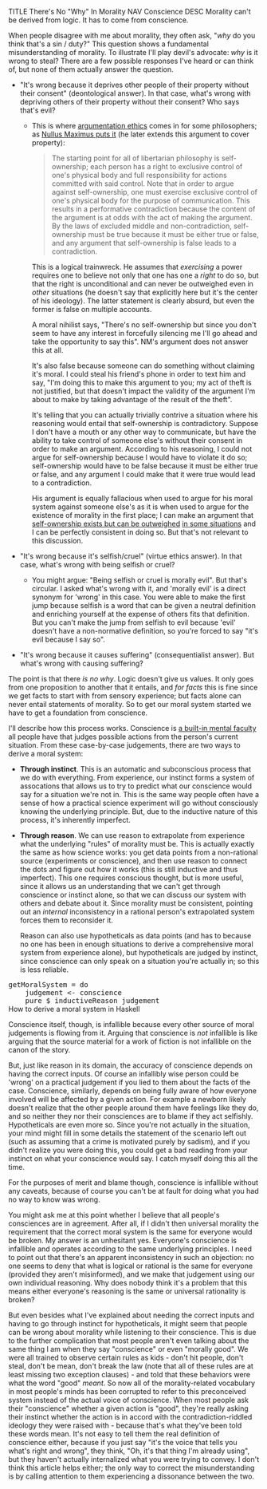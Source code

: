 TITLE There's No "Why" In Morality
NAV Conscience
DESC Morality can't be derived from logic. It has to come from conscience.

When people disagree with me about morality, they often ask, "*why* do you think that's a sin / duty?" This question shows a fundamental misunderstanding of morality. To illustrate I'll play devil's advocate: *why* is it wrong to steal? There are a few possible responses I've heard or can think of, but none of them actually answer the question.

* "It's wrong because it deprives other people of their property without their consent" (deontological answer). In that case, what's wrong with depriving others of their property without their consent? Who says that's evil?

	* This is where <a rel="nofollow" href="https://en.wikipedia.org/wiki/Argumentation_ethics">argumentation ethics</a> comes in for some philosophers; as <a rel="nofollow" href="https://www.zerothposition.com/2017/03/21/libertarianism-conquest/"> Nullus Maximus puts it</a> (he later extends this argument to cover property):

	  > The starting point for all of libertarian philosophy is self-ownership; each person has a right to exclusive control of one's physical body and full responsibility for actions committed with said control. Note that in order to argue against self-ownership, one must exercise exclusive control of one's physical body for the purpose of communication. This results in a performative contradiction because the content of the argument is at odds with the act of making the argument. By the laws of excluded middle and non-contradiction, self-ownership must be true because it must be either true or false, and any argument that self-ownership is false leads to a contradiction.

		This is a logical trainwreck. He assumes that *exercising* a power requires one to believe not only that one has one a *right* to do so, but that the right is unconditional and can never be outweighed even in *other* situations (he doesn't say that explicitly here but it's the center of his ideology). The latter statement is clearly absurd, but even the former is false on multiple accounts.

		A moral nihilist says, "There's no self-ownership but since you don't seem to have any interest in forcefully silencing me I'll go ahead and take the opportunity to say this". NM's argument does not answer this at all.

		It's also false because someone can do something without claiming it's moral. I could steal his friend's phone in order to text him and say, "I'm doing this to make this argument to you; my act of theft is not justified, but that doesn't impact the validity of the argument I'm about to make by taking advantage of the result of the theft".

		It's telling that you can actually trivially contrive a situation where his reasoning would entail that self-ownership is contradictory. Suppose I don't have a mouth or any other way to communicate, but have the ability to take control of someone else's without their consent in order to make an argument. According to his reasoning, I could not argue for self-ownership because I would have to violate it do so; self-ownership would have to be false because it must be either true or false, and any argument I could make that it were true would lead to a contradiction.

		His argument is equally fallacious when used to argue for his moral system against someone else's as it is when used to argue for the existence of morality in the first place; I can make an argument that [self-ownership exists but can be outweighed](virtues) [in some situations](consequentialism) and I can be perfectly consistent in doing so. But that's not relevant to this discussion.

* "It's wrong because it's selfish/cruel" (virtue ethics answer). In that case, what's wrong with being selfish or cruel?

	* You might argue: "Being selfish or cruel is morally evil". But that's circular. I asked what's wrong with it, and 'morally evil' is a direct synonym for 'wrong' in this case. You were able to make the first jump because selfish is a word that can be given a neutral definition and enriching yourself at the expense of others fits that definition. But you can't make the jump from selfish to evil because 'evil' doesn't have a non-normative definition, so you're forced to say "it's evil because I say so".

* "It's wrong because it causes suffering" (consequentialist answer). But what's wrong with causing suffering?

The point is that there *is no why*. Logic doesn't give us values. It only goes from one proposition to another that it entails, and *for facts* this is fine since we get facts to start with from sensory experience; but facts alone can never entail statements of morality. So to get our moral system started we have to get a foundation from conscience.

I'll describe how this process works. Conscience is [a built-in mental faculty](soul_anatomy) all people have that judges possible actions from the person's current situation. From these case-by-case judgements, there are two ways to derive a moral system:

* **Through instinct**. This is an automatic and subconscious process that we do with everything. From experience, our instinct forms a system of assocations that allows us to try to predict what our conscience would say for a situation we're not in. This is the same way people often have a sense of how a practical science experiment will go without consciously knowing the underlying principle. But, due to the inductive nature of this process, it's inherently imperfect.

* **Through reason**. We can use reason to extrapolate from experience what the underlying "rules" of morality must be. This is actually exactly the same as how science works: you get data points from a non-rational source (experiments or conscience), and then use reason to connect the dots and figure out how it works (this is still inductive and thus imperfect). This one requires conscious thought, but is more useful, since it allows us an understanding that we can't get through conscience or instinct alone, so that we can discuss our system with others and debate about it. Since morality must be consistent, pointing out an *internal* inconsistency in a rational person's extrapolated system forces them to reconsider it.

	Reason can also use hypotheticals as data points (and has to because no one has been in enough situations to derive a comprehensive moral system from experience alone), but hypotheticals are judged by instinct, since conscience can only speak on a situation you're actually in; so this is less reliable.


<nomd>
<pre style="border: 1px solid var(--weakcolor); background-color:var(--tintcolor); margin-bottom: 0">
getMoralSystem = do
    judgement &lt;- conscience
    pure $ inductiveReason judgement
</pre>
<div style="border: 1px solid var(--weakcolor); background-color:var(--tintcolor); border-top-width:0px">
How to derive a moral system in Haskell
</div>
</nomd>

Conscience itself, though, is infallible because every other source of moral judgements is flowing from it. Arguing that conscience is *not* infallible is like arguing that the source material for a work of fiction is not infallible on the canon of the story.

But, just like reason in its domain, the accuracy of conscience depends on having the correct inputs. Of course an infallibly wise person could be 'wrong' on a practical judgement if you lied to them about the facts of the case. Conscience, similarly, depends on being fully aware of how everyone involved will be affected by a given action. For example a newborn likely doesn't realize that the other people around them have feelings like they do, and so neither they nor their consciences are to blame if they act selfishly. Hypotheticals are even more so. Since you're not actually in the situation, your mind might fill in some details the statement of the scenario left out (such as assuming that a crime is motivated purely by sadism), and if you didn't realize you were doing this, you could get a bad reading from your instinct on what your conscience would say. I catch myself doing this all the time.

For the purposes of merit and blame though, conscience is infallible without any caveats, because of course you can't be at fault for doing what you had no way to know was wrong.

You might ask me at this point whether I believe that all people's consciences are in agreement. After all, if I didn't then universal morality <span class="note">the requirement that the correct moral system is the same for everyone</span> would be broken. My answer is an unhesitant yes. Everyone's conscience is infallible and operates according to the same underlying principles. I need to point out that there's an apparent inconsistency in such an objection: no one seems to deny that what is logical or rational is the same for everyone (provided they aren't misinformed), and we make that judgement using our own individual reasoning. Why does nobody think it's a problem that this means either everyone's reasoning is the same or universal rationality is broken?

But even besides what I've explained about needing the correct inputs and having to go through instinct for hypotheticals, it might seem that people can be wrong about morality while listening to their conscience. This is due to the further complication that most people aren't even talking about the same thing I am when they say "conscience" or even "morally good". We were all trained to observe certain rules as kids - don't hit people, don't steal, don't be mean, don't break the law (note that all of these rules are at least missing two exception clauses) - and told that these behaviors were what the word "good" *meant*. So now all of the morality-related vocabulary in most people's minds has been corrupted to refer to this preconceived system instead of the actual voice of conscience. When most people ask their "conscience" whether a given action is "good", they're really asking their instinct whether the action is in accord with the contradiction-riddled ideology they were raised with - because that's what they've been told these words mean. It's not easy to tell them the real definition of conscience either, because if you just say "it's the voice that tells you what's right and wrong", they think, "Oh, it's that thing I'm already using", but they haven't actually internalized what you were trying to convey. I don't think this article helps either; the only way to correct the misunderstanding is by calling attention to them experiencing a dissonance between the two.
